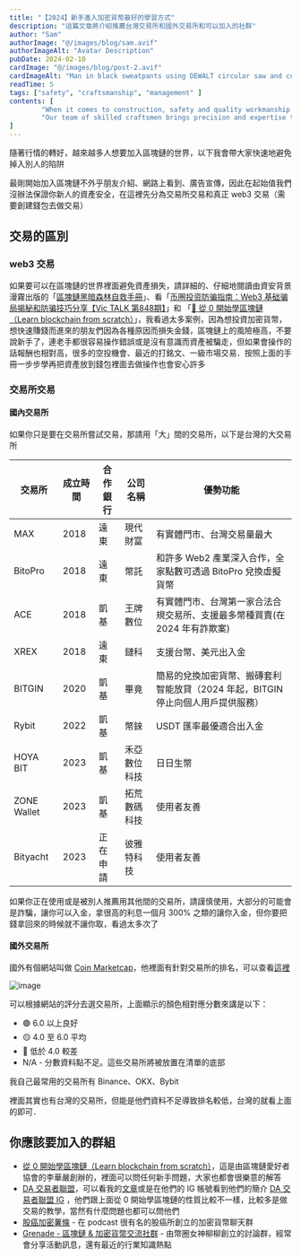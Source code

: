 ```yaml
---
title: "【2024】新手進入加密貨幣最好的學習方式"
description: "這篇文章將介紹推薦台灣交易所和國外交易所和可以加入的社群"
author: "Sam"
authorImage: "@/images/blog/sam.avif"
authorImageAlt: "Avatar Description"
pubDate: 2024-02-10
cardImage: "@/images/blog/post-2.avif"
cardImageAlt: "Man in black sweatpants using DEWALT circular saw and cutting a wood plank"
readTime: 5
tags: ["safety", "craftsmanship", "management" ]
contents: [
        "When it comes to construction, safety and quality workmanship are non-negotiable. At ScrewFast, we're proud to offer a range of construction services that prioritize both, ensuring your projects are built to last.",
        "Our team of skilled craftsmen brings precision and expertise to every job, from minor installations to large-scale structural work. With top-quality tools and materials from our extensive inventory" 
]
---
```



隨著行情的轉好，越來越多人想要加入區塊鏈的世界，以下我會帶大家快速地避免掉入別人的陷阱


最剛開始加入區塊鏈不外乎朋友介紹、網路上看到、廣告宣傳，因此在起始值我們沒辦法保證你新人的資產安全，在這裡先分為交易所交易和真正 web3 交易（需要創建錢包去做交易）
## 交易的區別

### web3 交易
如果要可以在區塊鏈的世界裡面避免資產損失，請詳細的、仔細地閱讀由資安背景漫霧出版的「[區塊鏈黑暗森林自救手冊](https://github.com/slowmist/Blockchain-dark-forest-selfguard-handbook/blob/main/README_CN.md)」、看「[币圈投资防骗指南：Web3 基础骗局揭秘和防骗技巧分享【Vic TALK 第848期】](https://youtu.be/39nu0Qd00yI?si=LDrPFHQQLycWq-zS)」和
「[🧪 從 0 開始學區塊鏈（Learn blockchain from scratch）](https://www.facebook.com/groups/blockchain.zh/)」，我看過太多案例，因為想投資加密貨幣，想快速賺錢而進來的朋友們因為各種原因而損失金錢，區塊鏈上的風險極高，不要說新手了，連老手都很容易操作錯誤或是沒有意識而資產被騙走，但如果會操作的話報酬也相對高，很多的空投機會、最近的打銘文、一級市場交易．按照上面的手冊一步步學再把資產放到錢包裡面去做操作也會安心許多

### 交易所交易

#### 國內交易所
如果你只是要在交易所嘗試交易，那請用「大」間的交易所，以下是台灣的大交易所

| 交易所 | 成立時間 |合作銀行|	公司名稱	|優勢功能|
| ------ | ----------- | -----------| ----------- | ----------- | 
| MAX	 | 2018 | 遠東 | 	現代財富 | 	有實體門市、台灣交易量最大 | 
| BitoPro| 2018	| 遠東 | 	幣託    |  和許多 Web2 產業深入合作，全家點數可透過 BitoPro 兌換虛擬貨幣 | 
| ACE	 | 2018	| 凱基 | 王牌數位  | 	有實體門市、台灣第一家合法合規交易所、支援最多幣種買賣(在 2024 年有詐欺案) | 
| XREX   | 2018 | 遠東 | 	鏈科    |  支援台幣、美元出入金 |
| BITGIN | 2020	| 凱基 | 	畢竟    |  簡易的兌換加密貨幣、搬磚套利智能放貸（2024 年起，BITGIN 停止向個人用戶提供服務）| 
| Rybit	 | 2022 | 凱基 | 	幣錸    |  USDT 匯率最優適合出入金 | 
| HOYA BIT | 2023 | 凱基 | 禾亞數位科技 |  日日生幣 | 
| ZONE Wallet | 2023 | 凱基 | 拓荒數碼科技 |  使用者友善 | 
| Bityacht	| 2023 | 正在申請 | 彼雅特科技	| 使用者友善 | 

如果你正在使用或是被別人推薦用其他間的交易所，請謹慎使用，大部分的可能會是詐騙，讓你可以入金，拿很高的利息一個月 300% 之類的讓你入金，但你要把錢拿回來的時候就不讓你取，看過太多次了


#### 國外交易所

國外有個網站叫做 [Coin Marketcap](https://coinmarketcap.com/zh-tw/)，他裡面有針對交易所的排名，可以查看[這裡](https://coinmarketcap.com/zh-tw/rankings/exchanges/)

![image](https://imgur.com/Ez3EHBF.png)

可以根據網站的評分去選交易所，上面顯示的顏色相對應分數來講是以下： 
- 🟢 6.0 以上良好 
- 🟡 4.0 至 6.0 平均
- 🔴 低於 4.0 較差
- N/A - 分數資料點不足。這些交易所將被放置在清單的底部

我自己最常用的交易所有 Binance、OKX、Bybit

裡面其實也有台灣的交易所，但能是他們資料不足導致排名較低，台灣的就看上面的即可．
## 你應該要加入的群組

- [從 0 開始學區塊鏈（Learn blockchain from scratch）](https://bit.ly/lineBlockchain)，這是由區塊鏈愛好者協會的李華嚴創辦的，裡面可以問任何新手問題，大家也都會很樂意的解答
- [DA 交易者聯盟](https://datatw.io/)，可以看我的[文章](https://blockspaces.xyz/daCapital-introduce)或是在他們的 IG 帳號看到他們的簡介 [DA 交易者聯盟 IG](https://www.instagram.com/p/CxqBQkBy4VS/?hl=zh-tw&img_index=1) ，他們跟上面從 0 開始學區塊鏈的性質比較不一樣，比較多是做交易的教學，當然有什麼問題也都可以問他們
- [股癌加密薯條](https://t.me/joinchat/HxXH6hyp8s0gT2Ovw4QrAQ) - 在 podcast 很有名的股癌所創立的加密貨幣聊天群
- [Grenade - 區塊鏈 & 加密貨幣交流社群](https://t.me/grenadetw) - 由幣圈女神柳柳創立的討論群，經常會分享活動訊息，還有最近的行業知識熱點